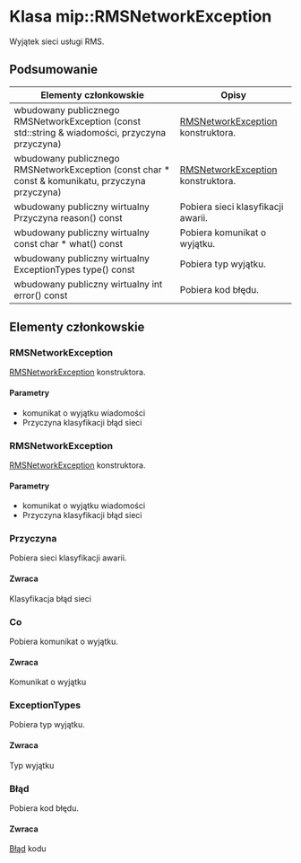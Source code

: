 # <a name="class-miprmsnetworkexception"></a>Klasa mip::RMSNetworkException 
Wyjątek sieci usługi RMS.
  
## <a name="summary"></a>Podsumowanie
 Elementy członkowskie                        | Opisy                                
--------------------------------|---------------------------------------------
wbudowany publicznego RMSNetworkException (const std::string & wiadomości, przyczyna przyczyna)  |  [RMSNetworkException](#classmip_1_1_r_m_s_network_exception) konstruktora.
wbudowany publicznego RMSNetworkException (const char * const & komunikatu, przyczyna przyczyna)  |  [RMSNetworkException](#classmip_1_1_r_m_s_network_exception) konstruktora.
wbudowany publiczny wirtualny Przyczyna reason() const  |  Pobiera sieci klasyfikacji awarii.
wbudowany publiczny wirtualny const char * what() const  |  Pobiera komunikat o wyjątku.
wbudowany publiczny wirtualny ExceptionTypes type() const  |  Pobiera typ wyjątku.
wbudowany publiczny wirtualny int error() const  |  Pobiera kod błędu.
  
## <a name="members"></a>Elementy członkowskie
  
### <a name="rmsnetworkexception"></a>RMSNetworkException
[RMSNetworkException](#classmip_1_1_r_m_s_network_exception) konstruktora.
  
#### <a name="parameters"></a>Parametry
* komunikat o wyjątku wiadomości 
* Przyczyna klasyfikacji błąd sieci
  
### <a name="rmsnetworkexception"></a>RMSNetworkException
[RMSNetworkException](#classmip_1_1_r_m_s_network_exception) konstruktora.
  
#### <a name="parameters"></a>Parametry
* komunikat o wyjątku wiadomości 
* Przyczyna klasyfikacji błąd sieci
  
### <a name="reason"></a>Przyczyna
Pobiera sieci klasyfikacji awarii.
  
#### <a name="returns"></a>Zwraca
Klasyfikacja błąd sieci
  
### <a name="what"></a>Co
Pobiera komunikat o wyjątku.
  
#### <a name="returns"></a>Zwraca
Komunikat o wyjątku
  
### <a name="exceptiontypes"></a>ExceptionTypes
Pobiera typ wyjątku.
  
#### <a name="returns"></a>Zwraca
Typ wyjątku
  
### <a name="error"></a>Błąd
Pobiera kod błędu.
  
#### <a name="returns"></a>Zwraca
[Błąd](#classmip_1_1_error) kodu